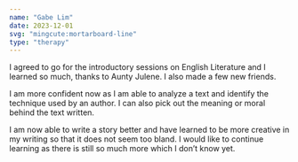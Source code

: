```yaml
---
name: "Gabe Lim"
date: 2023-12-01
svg: "mingcute:mortarboard-line"
type: "therapy"
---
```

I agreed to go for the introductory sessions on English Literature and I learned so much, thanks to Aunty Julene. I also made a few new friends.

I am more confident now as I am able to analyze a text and identify the technique used by an author.  I can also pick out the meaning or moral behind the text written.

I am now able to write a story better and have learned to be more creative in my writing so that it does not seem too bland.  I would like to continue learning as there is still so much more which I don’t know yet.
                